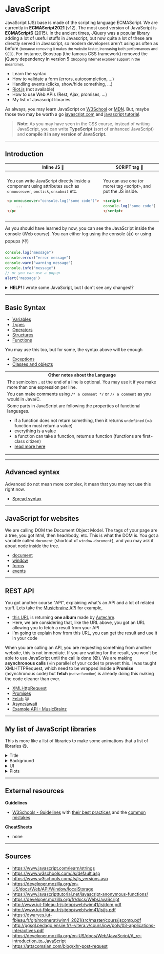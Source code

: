 # JavaScript

JavaScript (JS) base is made of the scripting language ECMAScript. We are currently in **ECMAScript2021** (v12). The most used version of JavaScript is **ECMAScript6** (2015). In the ancient times, JQuery was a popular library adding a lot of useful stuffs in Javascript, but now quite a lot of these are directly served in Javascript, so modern developers aren't using as often as before <small>(because removing it makes the website faster, increasing both performances and SEO)</small>. For instance, Boostrap (the famous CSS framework) removed the jQuery dependency in version 5 <small>(dropping Internet explorer support in the meantime)</small>.

* Learn the syntax
* How to validate a form (errors, autocompletion, ...)
* Handling events (clicks, show/hide something, ...)
* [Riot.js](https://riot.js.org/) (not available)
* How to use Web APIs (Rest, Ajax, promises, ...)
* My list of Javascript libraries

As always, you may learn JavaScript on [W3School](https://www.w3schools.com/Js/default.asp) or [MDN](https://developer.mozilla.org/en-US/docs/Web/JavaScript/Guide/Introduction). But, maybe those two may be worth a go [javascript.com](https://www.javascript.com/learn/strings) and [javascript tutorial](https://www.javascripttutorial.net/).

> **Note**: As you may have seen in the CSS course, instead of writing JavaScript, you can write **TypeScript** (sort of enhanced JavaScript) and **compile it in any version of JavaScript**.

<hr class="sl">

## Introduction

<table class="table border-dark table-striped table-bordered">
<thead><tr><th>Inline JS 🤮</th><th>SCRIPT tag 🤢</th><th>External JS 😍</th></tr></thead>
<tbody>
<tr>
<td>

You can write JavaScript directly inside a component using attributes such as `onmouseover`, `onclick`, `onsubmit` etc.
```HTML
<p onmouseover="console.log('some code')">
    ...
</p>
```
</td>
<td>

You can use one (or more) tag &lt;script&gt;, and put the JS inside.

```HTML
<script>
console.log('some code')
</script>
```
</td>
<td>

You can write JS in an external write, and link it to the HTML with

```html
<script src="/path/to/file.js"></script>
```

Same as I told you for CSS, this is the proper way to do (allows the use of CDN, JS in one place, CSP etc.).

</td>
</tr>
</tbody>
</table>

As you should have learned by now, you can see the JavaScript inside the console (Web course). You can either log using the console (👍) or using popups (👎)

```js
console.log("message")
console.error("error message")
console.warn("warning message")
console.info("message")
// or you can use a popup
alert('message')
```

<details class="pt-3">
<summary><b>HELP!</b> I wrote some JavaScript, but I don't see any changes!?</summary>

They may be two problems **1**: your code isn't working, or **2**: your page is rendering using the cached JavaScript.

* for **1**: check for errors in the console, try testing selectors in the console too
* for **2**: <kbd>CTRL+R</kbd> or <kbd>CTRL+SHIFT+R</kbd> or <kbd>SHIFT+F5</kbd> or <kbd>CTRL+F5</kbd>.

</details>

<hr class="sr">

## Basic Syntax

* [Variables](syntax/var.md)
* [Types](syntax/types.md)
* [Operators](syntax/operators.md)
* [Structures](syntax/structures.md)
* [Functions](syntax/function.md)

You may use this too, but for some, the syntax above will be enough

* [Exceptions](syntax/exceptions.md)
* [Classes and objects](syntax/classes.md)

<table class="table border-dark table-bordered table-striped">
<tr><th class="text-center">Other notes about the Language</th></tr>
<tr><td>
The semicolon <code>;</code> at the end of a line is optional. You may use it if you make more than one expression per line.
</td></tr>
<tr>
<td>
You can make comments using <code>/* a comment */</code> or <code>// a comment</code> as you would in Java/C.
</td>
</tr>
<tr>
<td>
Some parts in JavaScript are following the properties of functional languages.

* if a function does not return something, then it returns `undefined` (=a function must return a value)
* everything is a value
* a function can take a function, returns a function (functions are first-class citizen)
* [read more here](https://opensource.com/article/17/6/functional-javascript)

</td>
</tr>
</table>

<hr class="sl">

## Advanced syntax

Advanced do not mean more complex, it mean that you may not use this right now.

* [Spread syntax](syntax/spread.md)

<hr class="sr">

## JavaScript for websites

We are calling DOM the Document Object Model. The tags of your page are a tree, you got html, then head/body, etc. This is what the DOM is. You got a variable called `document` (shortcut of `window.document`), and you may ask it about node inside the tree.

* [document](web/document.md)
* [window](web/window.md)
* [forms](web/forms.md)
* [events](web/events.md)

<hr class="sl">

## REST API

You got another course "API", explaining what's an API and a lot of related stuff. Lets take the [Musicbrainz API](https://musicbrainz.org/doc/MusicBrainz_API) for example,

* [this URL](https://musicbrainz.org//ws/2/release?artist=65f4f0c5-ef9e-490c-aee3-909e7ae6b2ab&status=bootleg&type=live&limit=1&fmt=json) is returning **one album** made by [Autechre](https://en.wikipedia.org/wiki/Autechre).
* Here, we are considering that, like the URL above, you got an URL allowing you to fetch a result from your API
* I'm going to explain how from this URL, you can get the result and use it in your code

When you are calling an API, you are requesting something from another website, this is not immediate. If you are waiting for the result, you won't be able to use JavaScript until the call is done (😨). We are making **asynchronous calls** (=in parallel of your code) to prevent this. I was taught XMLHTTPRequest, which need to be wrapped inside a **Promise** (asynchronous code) but **fetch** <small>(native function)</small> is already doing this making the code cleaner than ever.

* [XMLHttpRequest](api/request.md)
* [Promises](api/promises.md)
* [Fetch](api/fetch.md) 😍
* [Async/await](api/async.md)
* [Example API - MusicBrainz](api/example.md)

<hr class="sr">

## My list of JavaScript libraries

This is more like a list of libraries to make some animations that a list of libraries 😋.

<details class="details-border">
<summary>Title</summary>
<br>

With [anime.js](https://animejs.com/) you do something like [this hand written animation](https://codepen.io/mellis84/pen/JpVZNw)

<div style="width: 500px;">

![title](title/handmade-title.gif)
</div>

You can use [Typed.js](https://mattboldt.com/demos/typed-js/) to get almost the same, but in a terminal.

You can find a lot of [simple animations here](https://animate.style/).
</details>

<details class="details-border">
<summary>Background</summary>
<br>

You can use a video as your page background with [bideo](https://rishabhp.github.io/bideo.js/).

You can add particles in the background of your pages with [particles](https://vincentgarreau.com/particles.js/).

Some [animations here](https://greensock.com/) are quite beautiful.
</details>

<details class="details-border">
<summary>UI</summary>
<br>

Create carrousels easily with [slick](http://kenwheeler.github.io/slick/).

You can create a sort of image flipper with [preloadjs](https://www.createjs.com/demos/preloadjs/preloadimages)

You can make a lot of funny animations with [anime.js](https://codepen.io/collection/XLebem/?grid_type).

You can use [Turn.js](http://turnjs.com/) to make a book with flippable pages but I didn't like it. [StPageFlip](https://nodlik.github.io/StPageFlip/) seems better. [PDF.js](http://www.page-flip.info/newspaper_wp/pdf-flipbook/#book_pdf/13) is beautiful too.
</details>

<details class="details-border">
<summary>Plots</summary>
<br>

[d3.js](https://www.d3-graph-gallery.com/index.html) is the most well-know library.
</details>

<hr class="sl">

## External resources

**Guidelines**

* [W3Schools - Guidelines](https://www.w3schools.com/js/js_conventions.asp) with [their best practices](https://www.w3schools.com/js/js_best_practices.asp) and the [common mistakes](https://www.w3schools.com/js/js_mistakes.asp)

**CheatSheets**

* none

<hr class="sr">

## Sources

* <https://www.javascript.com/learn/strings>
* <https://www.w3schools.com/Js/default.asp>
* <https://www.w3schools.com/Js/js_versions.asp>
* <https://developer.mozilla.org/en-US/docs/Web/API/Window/localStorage>
* <https://www.javascripttutorial.net/javascript-anonymous-functions/>
* <https://developer.mozilla.org/fr/docs/Web/JavaScript>
* <http://www.iut-fbleau.fr/sitebp/web/wim41/js/dom.pdf>
* <http://www.iut-fbleau.fr/sitebp/web/wim41/js/js.pdf>
* <https://dwarves.iut-fbleau.fr/git/monnerat/wim4_2021/src/master/cours/jscomp.pdf>
* <http://pgsql.pedago.ensiie.fr/~vitera.y/cours/ipw/poly/03-applications-interactives.pdf>
* <https://developer.mozilla.org/en-US/docs/Web/JavaScript/A_re-introduction_to_JavaScript>
* <https://attacomsian.com/blog/xhr-post-request>